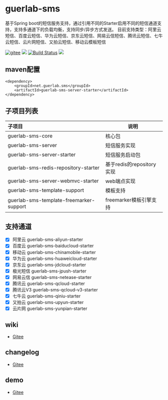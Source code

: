 # guerlab-sms

基于Spring boot的短信服务支持，通过引用不同的Starter启用不同的短信通道支持，支持多通道下的负载均衡，支持同步/异步方式发送。
目前支持类型：阿里云短信、百度云短信、华为云短信、京东云短信、网易云信短信、腾讯云短信、七牛云短信、云片网短信、又拍云短信、移动云模板短信

[![gitee](https://gitee.com/guerlab_net/guerlab-sms/badge/star.svg)](https://gitee.com/guerlab_net/guerlab-sms)
![](https://img.shields.io/maven-central/v/net.guerlab.sms/guerlab-sms-server-starter.svg)
[![Build Status](https://travis-ci.org/guerlab-net/guerlab-sms.svg?branch=master)](https://travis-ci.org/guerlab-net/guerlab-sms)
![](https://img.shields.io/badge/LICENSE-LGPL--3.0-brightgreen.svg)

## maven配置

```
<dependency>
	<groupId>net.guerlab.sms</groupId>
	<artifactId>guerlab-sms-server-starter</artifactId>
</dependency>
```

## 子项目列表

| 子项目                                     | 说明                   |
|:----------------------------------------|----------------------|
| guerlab-sms-core                        | 核心包                  |
| guerlab-sms-server                      | 短信服务实现               |
| guerlab-sms-server-starter              | 短信服务启动包              |
| guerlab-sms-redis-repository-starter    | 基于redis的repository实现 |
| guerlab-sms-server-webmvc-starter       | web端点实现              |
| guerlab-sms-template-support            | 模板支持                 |
| guerlab-sms-template-freemarker-support | freemarker模板引擎支持     |

## 支持通道

- [X]  阿里云 guerlab-sms-aliyun-starter
- [X]  百度云 guerlab-sms-baiducloud-starter
- [X]  移动云 guerlab-sms-chinamobile-starter
- [X]  华为云 guerlab-sms-huaweicloud-starter
- [X]  京东云 guerlab-sms-jdcloud-starter
- [X]  极光短信 guerlab-sms-jpush-starter
- [X]  网易云信 guerlab-sms-netease-starter
- [X]  腾讯云 guerlab-sms-qcloud-starter
- [X]  腾讯云V3 guerlab-sms-qcloud-v3-starter
- [X]  七牛云 guerlab-sms-qiniu-starter
- [X]  又拍云 guerlab-sms-upyun-starter
- [X]  云片网 guerlab-sms-yunpian-starter

## wiki

- [Gitee](https://gitee.com/guerlab_net/guerlab-sms/wikis/pages)

## changelog

- [Gitee](https://gitee.com/guerlab_net/guerlab-sms/wikis/pages)

## demo

- [Gitee](https://gitee.com/guerlab_net/guerlab-sms-demo)
